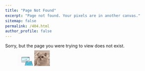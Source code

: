 ```yaml
---
title: "Page Not Found"
excerpt: "Page not found. Your pixels are in another canvas."
sitemap: false
permalink: /404.html
author_profile: false
---
```

Sorry, but the page you were trying to view does not exist.
<figure style="margin-top: -0.5em; margin-bottom: 0.2em;">
  <img src="/assets/images/error.gif" alt="Error Cat" width="50"/>
  <img src="/assets/images/meow.gif" alt="Error Cat" width="50"/>
<figure>
